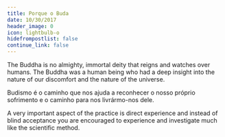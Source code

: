 ```yaml
---
title: Porque o Buda
date: 10/30/2017
header_image: 0
icon: lightbulb-o
hidefrompostlist: false
continue_link: false
---
```


The Buddha is no almighty, immortal deity that reigns and watches over humans. The Buddha was a human being who had a deep insight into the nature of our discomfort and the nature of the universe.

Budismo é o caminho que nos ajuda a reconhecer o nosso próprio sofrimento e o caminho para nos livrármo-nos dele.

A very important aspect of the practice is direct experience and instead of blind acceptance you are encouraged to experience and investigate much like the scientific method.